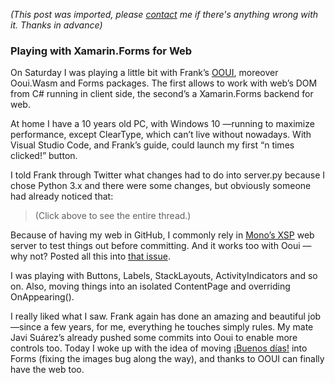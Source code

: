 *(This post was imported, please [contact](/#/contact) me if there's anything wrong with it. Thanks in advance)*

### Playing with Xamarin.Forms for Web

On Saturday I was playing a little bit with Frank’s [OOUI](http://ooui.mecha.parts/), moreover Ooui.Wasm and Forms packages. The first allows to work with web’s DOM from C# running in client side, the second’s a Xamarin.Forms backend for web.

At home I have a 10 years old PC, with Windows 10 —running to maximize performance, except ClearType, which can’t live without nowadays. With Visual Studio Code, and Frank’s guide, could launch my first “n times clicked!” button.

I told Frank through Twitter what changes had to do into server.py because I chose Python 3.x and there were some changes, but obviously someone had already noticed that:


> [](https://twitter.com/1Marcos2Cobena/status/975033623308132354)
(Click above to see the entire thread.)

Because of having my web in GitHub, I commonly rely in [Mono’s XSP](http://www.mono-project.com/docs/web/aspnet/#aspnet-hosting-with-xsp) web server to test things out before committing. And it works too with Ooui —why not? Posted all this into [that issue](https://github.com/praeclarum/Ooui/issues/88).

I was playing with Buttons, Labels, StackLayouts, ActivityIndicators and so on. Also, moving things into an isolated ContentPage and overriding OnAppearing().

I really liked what I saw. Frank again has done an amazing and beautiful job —since a few years, for me, everything he touches simply rules. My mate Javi Suárez’s already pushed some commits into Ooui to enable more controls too. Today I woke up with the idea of moving [¡Buenos días!](https://play.google.com/store/apps/details?id=com.marcoscobena.buenosdiasaro) into Forms (fixing the images bug along the way), and thanks to OOUI can finally have the web too.